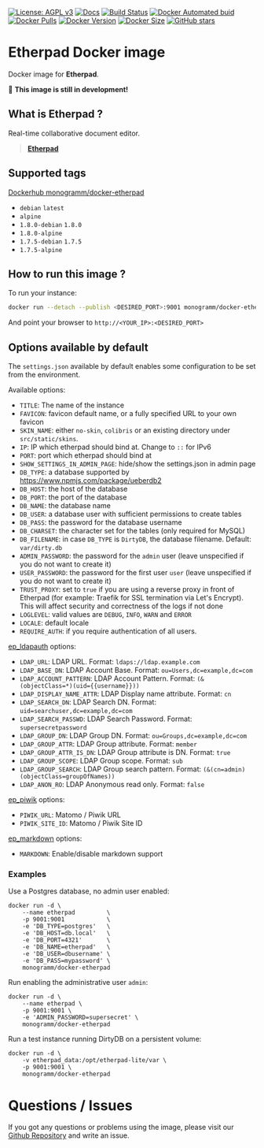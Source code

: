 
[![License: AGPL v3][uri_license_image]][uri_license]
[![Docs](https://img.shields.io/badge/Docs-Github%20Pages-blue)](https://monogramm.github.io/etherpad/)
[![Build Status](https://travis-ci.org/Monogramm/docker-etherpad.svg)](https://travis-ci.org/Monogramm/docker-etherpad)
[![Docker Automated buid](https://img.shields.io/docker/cloud/build/monogramm/docker-etherpad.svg)](https://hub.docker.com/r/monogramm/docker-etherpad/)
[![Docker Pulls](https://img.shields.io/docker/pulls/monogramm/docker-etherpad.svg)](https://hub.docker.com/r/monogramm/docker-etherpad/)
[![Docker Version](https://images.microbadger.com/badges/version/monogramm/docker-etherpad.svg)](https://microbadger.com/images/monogramm/docker-etherpad)
[![Docker Size](https://images.microbadger.com/badges/image/monogramm/docker-etherpad.svg)](https://microbadger.com/images/monogramm/docker-etherpad)
[![GitHub stars](https://img.shields.io/github/stars/Monogramm/docker-etherpad?style=social)](https://github.com/Monogramm/docker-etherpad)

<!--

Template variables to replace in ALL files:
* Etherpad: Name of the application
* ether: GitHub Owner of the original application
* etherpad: GitHub slug of the original application
* ETHERPAD: Uppercase value of the GitHub slug
* Real-time collaborative document editor.: Application description
* https://etherpad.org/: Application URL
* Etherpad: Uppercase value of the GitHub slug

After replacing all variables:
* Edit `update.sh` to edit how to retrieve the application latest versions and how to generate images
* Edit `template/docker-compose_*.yml` to configure your Docker environment for CI
* Edit `template/test` content for DockerHub custom tests

-->

# **Etherpad** Docker image

Docker image for **Etherpad**.

:construction: **This image is still in development!**

## What is **Etherpad** ?

Real-time collaborative document editor.

> [**Etherpad**](https://etherpad.org/)

## Supported tags

[Dockerhub monogramm/docker-etherpad](https://hub.docker.com/r/monogramm/docker-etherpad/)

* `debian` `latest`
* `alpine`
* `1.8.0-debian` `1.8.0`
* `1.8.0-alpine`
* `1.7.5-debian` `1.7.5`
* `1.7.5-alpine`

## How to run this image ?

To run your instance:
```bash
docker run --detach --publish <DESIRED_PORT>:9001 monogramm/docker-etherpad
```

And point your browser to `http://<YOUR_IP>:<DESIRED_PORT>`

## Options available by default

The `settings.json` available by default enables some configuration to be set from the environment.

Available options:

* `TITLE`: The name of the instance
* `FAVICON`: favicon default name, or a fully specified URL to your own favicon
* `SKIN_NAME`: either `no-skin`, `colibris` or an existing directory under `src/static/skins`.
* `IP`: IP which etherpad should bind at. Change to `::` for IPv6
* `PORT`: port which etherpad should bind at
* `SHOW_SETTINGS_IN_ADMIN_PAGE`: hide/show the settings.json in admin page
* `DB_TYPE`: a database supported by https://www.npmjs.com/package/ueberdb2
* `DB_HOST`: the host of the database
* `DB_PORT`: the port of the database
* `DB_NAME`: the database name
* `DB_USER`: a database user with sufficient permissions to create tables
* `DB_PASS`: the password for the database username
* `DB_CHARSET`: the character set for the tables (only required for MySQL)
* `DB_FILENAME`: in case `DB_TYPE` is `DirtyDB`, the database filename. Default: `var/dirty.db`
* `ADMIN_PASSWORD`: the password for the `admin` user (leave unspecified if you do not want to create it)
* `USER_PASSWORD`: the password for the first user `user` (leave unspecified if you do not want to create it)
* `TRUST_PROXY`: set to `true` if you are using a reverse proxy in front of Etherpad (for example: Traefik for SSL termination via Let's Encrypt). This will affect security and correctness of the logs if not done
* `LOGLEVEL`: valid values are `DEBUG`, `INFO`, `WARN` and `ERROR`
* `LOCALE`: default locale
* `REQUIRE_AUTH`: if you require authentication of all users.

[ep_ldapauth](https://www.npmjs.com/package/ep_ldapauth) options:

* `LDAP_URL`: LDAP URL. Format: `ldaps://ldap.example.com`
* `LDAP_BASE_DN`: LDAP Account Base. Format: `ou=Users,dc=example,dc=com`
* `LDAP_ACCOUNT_PATTERN`: LDAP Account Pattern. Format: `(&(objectClass=*)(uid={{username}}))`
* `LDAP_DISPLAY_NAME_ATTR`: LDAP Display name attribute. Format: `cn`
* `LDAP_SEARCH_DN`: LDAP Search DN. Format: `uid=searchuser,dc=example,dc=com`
* `LDAP_SEARCH_PASSWD`: LDAP Search Password. Format: `supersecretpassword`
* `LDAP_GROUP_DN`: LDAP Group DN. Format: `ou=Groups,dc=example,dc=com`
* `LDAP_GROUP_ATTR`: LDAP Group attribute. Format: `member`
* `LDAP_GROUP_ATTR_IS_DN`: LDAP Group attribute is DN. Format: `true`
* `LDAP_GROUP_SCOPE`: LDAP Group scope. Format: `sub`
* `LDAP_GROUP_SEARCH`: LDAP Group search pattern. Format: `(&(cn=admin)(objectClass=groupOfNames))`
* `LDAP_ANON_RO`: LDAP Anonymous read only. Format: `false`

[ep_piwik](https://www.npmjs.com/package/ep_piwik) options:

* `PIWIK_URL`: Matomo / Piwik URL
* `PIWIK_SITE_ID`: Matomo / Piwik Site ID

[ep_markdown](https://www.npmjs.com/package/ep_markdown) options:

* `MARKDOWN`: Enable/disable markdown support

### Examples

Use a Postgres database, no admin user enabled:

```shell
docker run -d \
	--name etherpad         \
	-p 9001:9001            \
	-e 'DB_TYPE=postgres'   \
	-e 'DB_HOST=db.local'   \
	-e 'DB_PORT=4321'       \
	-e 'DB_NAME=etherpad'   \
	-e 'DB_USER=dbusername' \
	-e 'DB_PASS=mypassword' \
	monogramm/docker-etherpad
```

Run enabling the administrative user `admin`:

```shell
docker run -d \
	--name etherpad \
	-p 9001:9001 \
	-e 'ADMIN_PASSWORD=supersecret' \
	monogramm/docker-etherpad
```

Run a test instance running DirtyDB on a persistent volume:

```
docker run -d \
	-v etherpad_data:/opt/etherpad-lite/var \
	-p 9001:9001 \
	monogramm/docker-etherpad
```

# Questions / Issues
If you got any questions or problems using the image, please visit our [Github Repository](https://github.com/Monogramm/docker-etherpad) and write an issue.

[uri_license]: http://www.gnu.org/licenses/agpl.html

[uri_license_image]: https://img.shields.io/badge/License-AGPL%20v3-blue.svg
